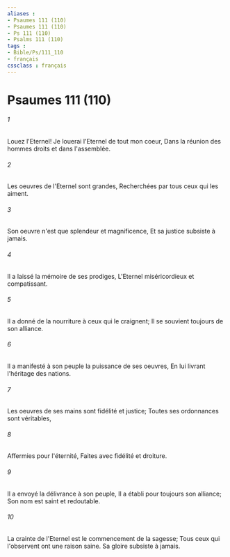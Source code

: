 ```yaml
---
aliases : 
- Psaumes 111 (110)
- Psaumes 111 (110)
- Ps 111 (110)
- Psalms 111 (110)
tags : 
- Bible/Ps/111_110
- français
cssclass : français
---
```


# Psaumes 111 (110)

###### 1
Louez l'Eternel! Je louerai l'Eternel de tout mon coeur, Dans la réunion des hommes droits et dans l'assemblée.
###### 2
Les oeuvres de l'Eternel sont grandes, Recherchées par tous ceux qui les aiment.
###### 3
Son oeuvre n'est que splendeur et magnificence, Et sa justice subsiste à jamais.
###### 4
Il a laissé la mémoire de ses prodiges, L'Eternel miséricordieux et compatissant.
###### 5
Il a donné de la nourriture à ceux qui le craignent; Il se souvient toujours de son alliance.
###### 6
Il a manifesté à son peuple la puissance de ses oeuvres, En lui livrant l'héritage des nations.
###### 7
Les oeuvres de ses mains sont fidélité et justice; Toutes ses ordonnances sont véritables,
###### 8
Affermies pour l'éternité, Faites avec fidélité et droiture.
###### 9
Il a envoyé la délivrance à son peuple, Il a établi pour toujours son alliance; Son nom est saint et redoutable.
###### 10
La crainte de l'Eternel est le commencement de la sagesse; Tous ceux qui l'observent ont une raison saine. Sa gloire subsiste à jamais.
